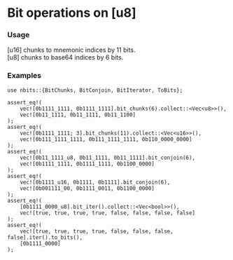 # Bit operations on [u8]  

### Usage  
  [u16] chunks to mnemonic indices by 11 bits.    
  [u8] chunks to base64 indices by 6 bits.  

### Examples  
```
use nbits::{BitChunks, BitConjoin, BitIterator, ToBits};

assert_eq!(
    vec![0b1111_1111, 0b1111_1111].bit_chunks(6).collect::<Vec<u8>>(),
    vec![0b11_1111, 0b11_1111, 0b11_1100]
);
assert_eq!(
    vec![0b1111_1111; 3].bit_chunks(11).collect::<Vec<u16>>(),
    vec![0b111_1111_1111, 0b111_1111_1111, 0b110_0000_0000]
);
assert_eq!(
    vec![0b11_1111_u8, 0b11_1111, 0b11_1111].bit_conjoin(6),
    vec![0b1111_1111, 0b1111_1111, 0b1100_0000]
);
assert_eq!(
    vec![0b1111_u16, 0b1111, 0b1111].bit_conjoin(6),
    vec![0b001111_00, 0b1111_0011, 0b1100_0000]
);
assert_eq!(
    [0b1111_0000_u8].bit_iter().collect::<Vec<bool>>(),
    vec![true, true, true, true, false, false, false, false]
);
assert_eq!(
    vec![true, true, true, true, false, false, false, false].iter().to_bits(),
    [0b1111_0000]
);
```